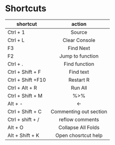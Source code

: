 # Shortcuts

| shortcut           | action          | 
| ------------------ |:-------------:| 
| Ctrl + 1           | Source        |
| Ctrl + L           | Clear Console | 
| F3                 | Find Next | 
| F2                 | Jump to function | 
| Ctrl + .           | Find function | 
| Ctrl + Shift + F   | Find text  | 
| Ctrl + Shift +F10  | Restart R | 
| Ctrl + Alt + R     | Run All |
| Ctrl + Shift + M   | %>% | 
| Alt + -            |     <-  |   
| Ctrl + Shift + C   | Commenting out section      |   
| Ctrl + shift + /   | reflow comments  | 
| Alt + O            | Collapse All Folds | 
| Alt + Shift + K    |Open chosrtcut help  |

